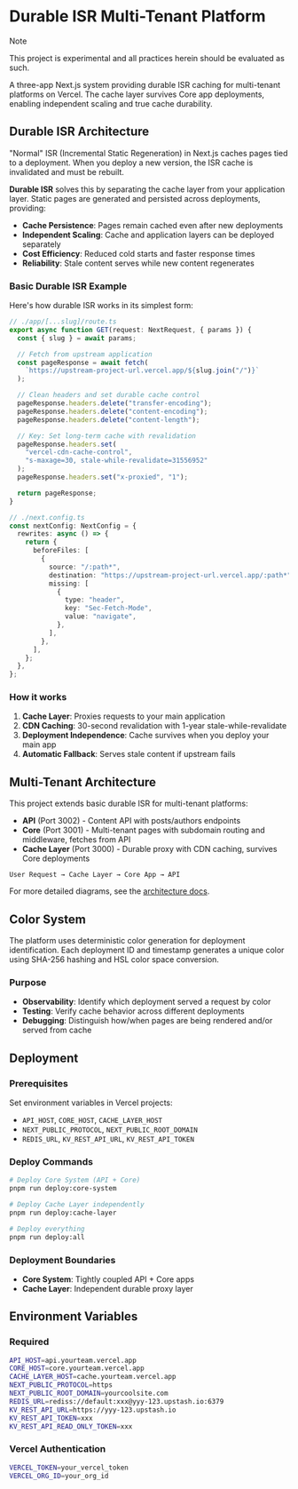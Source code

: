 # Durable ISR Multi-Tenant Platform

> [!NOTE]
> This project is experimental and all practices herein should be evaluated as such.

A three-app Next.js system providing durable ISR caching for multi-tenant platforms on Vercel. The cache layer survives Core app deployments, enabling independent scaling and true cache durability.

## Durable ISR Architecture

"Normal" ISR (Incremental Static Regeneration) in Next.js caches pages tied to a deployment. When you deploy a new version, the ISR cache is invalidated and must be rebuilt.

**Durable ISR** solves this by separating the cache layer from your application layer. Static pages are generated and persisted across deployments, providing:

- **Cache Persistence**: Pages remain cached even after new deployments
- **Independent Scaling**: Cache and application layers can be deployed separately
- **Cost Efficiency**: Reduced cold starts and faster response times
- **Reliability**: Stale content serves while new content regenerates

### Basic Durable ISR Example

Here's how durable ISR works in its simplest form:

```typescript
// ./app/[...slug]/route.ts
export async function GET(request: NextRequest, { params }) {
  const { slug } = await params;

  // Fetch from upstream application
  const pageResponse = await fetch(
    `https://upstream-project-url.vercel.app/${slug.join("/")}`
  );

  // Clean headers and set durable cache control
  pageResponse.headers.delete("transfer-encoding");
  pageResponse.headers.delete("content-encoding");
  pageResponse.headers.delete("content-length");

  // Key: Set long-term cache with revalidation
  pageResponse.headers.set(
    "vercel-cdn-cache-control",
    "s-maxage=30, stale-while-revalidate=31556952"
  );
  pageResponse.headers.set("x-proxied", "1");

  return pageResponse;
}
```

```typescript
// ./next.config.ts
const nextConfig: NextConfig = {
  rewrites: async () => {
    return {
      beforeFiles: [
        {
          source: "/:path*",
          destination: "https://upstream-project-url.vercel.app/:path*",
          missing: [
            {
              type: "header",
              key: "Sec-Fetch-Mode",
              value: "navigate",
            },
          ],
        },
      ],
    };
  },
};
```

### How it works

1. **Cache Layer**: Proxies requests to your main application
2. **CDN Caching**: 30-second revalidation with 1-year stale-while-revalidate
3. **Deployment Independence**: Cache survives when you deploy your main app
4. **Automatic Fallback**: Serves stale content if upstream fails

## Multi-Tenant Architecture

This project extends basic durable ISR for multi-tenant platforms:

- **API** (Port 3002) - Content API with posts/authors endpoints
- **Core** (Port 3001) - Multi-tenant pages with subdomain routing and middleware, fetches from API
- **Cache Layer** (Port 3000) - Durable proxy with CDN caching, survives Core deployments

```mermaid
User Request → Cache Layer → Core App → API
```

For more detailed diagrams, see the [architecture docs](docs/ARCHITECTURE.md).

## Color System

The platform uses deterministic color generation for deployment identification. Each deployment ID and timestamp generates a unique color using SHA-256 hashing and HSL color space conversion.

### Purpose

- **Observability**: Identify which deployment served a request by color
- **Testing**: Verify cache behavior across different deployments
- **Debugging**: Distinguish how/when pages are being rendered and/or served from cache

## Deployment

### Prerequisites

Set environment variables in Vercel projects:

- `API_HOST`, `CORE_HOST`, `CACHE_LAYER_HOST`
- `NEXT_PUBLIC_PROTOCOL`, `NEXT_PUBLIC_ROOT_DOMAIN`
- `REDIS_URL`, `KV_REST_API_URL`, `KV_REST_API_TOKEN`

### Deploy Commands

```bash
# Deploy Core System (API + Core)
pnpm run deploy:core-system

# Deploy Cache Layer independently
pnpm run deploy:cache-layer

# Deploy everything
pnpm run deploy:all
```

### Deployment Boundaries

- **Core System**: Tightly coupled API + Core apps
- **Cache Layer**: Independent durable proxy layer

## Environment Variables

### Required

```bash
API_HOST=api.yourteam.vercel.app
CORE_HOST=core.yourteam.vercel.app
CACHE_LAYER_HOST=cache.yourteam.vercel.app
NEXT_PUBLIC_PROTOCOL=https
NEXT_PUBLIC_ROOT_DOMAIN=yourcoolsite.com
REDIS_URL=rediss://default:xxx@yyy-123.upstash.io:6379
KV_REST_API_URL=https://yyy-123.upstash.io
KV_REST_API_TOKEN=xxx
KV_REST_API_READ_ONLY_TOKEN=xxx
```

### Vercel Authentication

```bash
VERCEL_TOKEN=your_vercel_token
VERCEL_ORG_ID=your_org_id
```
